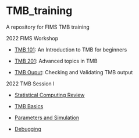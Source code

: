 # TMB_training
A repository for FIMS TMB training

2022 FIMS Workshop 
- [TMB 101](https://noaa-fims.github.io/TMB_training/2022_FIMS_Workshop/docs/TMB101.html): An Introduction to TMB for beginners

- [TMB 201](https://noaa-fims.github.io/TMB_training/2022_FIMS_Workshop/docs/TMB201.html): Advanced topics in TMB

- [TMB Ouput](https://noaa-fims.github.io/TMB_training/2022_FIMS_Workshop/docs/TMB_diagnostics.html): Checking and Validating TMB output

2022 TMB Session I

- [Statistical Computing Review](https://noaa-fims.github.io/TMB_training/2022_TMB_Session_I/docs/00_Likelihoods_AD.html)

- [TMB Basics](https://noaa-fims.github.io/TMB_training/2022_TMB_Session_I/docs/01_TMB_Basics.html)

- [Parameters and Simulation](https://noaa-fims.github.io/TMB_training/2022_TMB_Session_I/docs/02_Parameters.html)

- [Debugging](https://noaa-fims.github.io/TMB_training/2022_TMB_Session_I/docs/03_Debugging_I.html)
